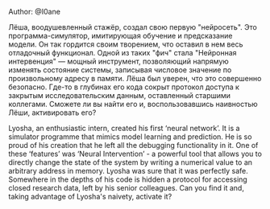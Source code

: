 Author: @I0ane

Лёша, воодушевленный стажёр, создал свою первую "нейросеть". Это программа-симулятор, имитирующая обучение и предсказание модели. Он так гордится своим творением, что оставил в нем весь отладочный функционал. Одной из таких "фич" стала "Нейронная интервенция" — мощный инструмент, позволяющий напрямую изменять состояние системы, записывая числовое значение по произвольному адресу в памяти. Лёша был уверен, что это совершенно безопасно. Где-то в глубинах его кода сокрыт протокол доступа к закрытым исследовательским данным, оставленный старшими коллегами. Сможете ли вы найти его и, воспользовавшись наивностью Лёши, активировать его?

Lyosha, an enthusiastic intern, created his first ‘neural network’. It is a simulator programme that mimics model learning and prediction. He is so proud of his creation that he left all the debugging functionality in it. One of these ‘features’ was ‘Neural Intervention’ - a powerful tool that allows you to directly change the state of the system by writing a numerical value to an arbitrary address in memory. Lyosha was sure that it was perfectly safe. Somewhere in the depths of his code is hidden a protocol for accessing closed research data, left by his senior colleagues. Can you find it and, taking advantage of Lyosha's naivety, activate it?
